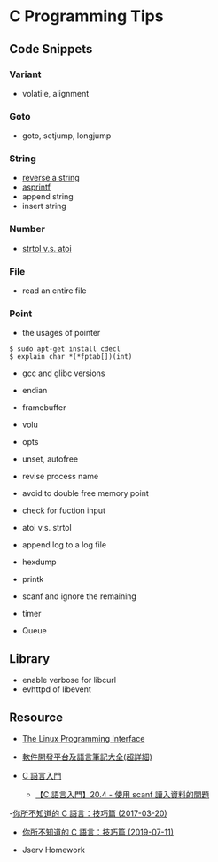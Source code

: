 # C Programming Tips

## Code Snippets

### Variant

- volatile, alignment

### Goto

- goto, setjump, longjump

### String

- [reverse a string]()
- [asprintf]()
- append string
- insert string


### Number

- [strtol v.s. atoi](src/strtol_and_atoi/main.c)

### File

- read an entire file
### Point
- the usages of pointer

```
$ sudo apt-get install cdecl
$ explain char *(*fptab[])(int)
```
- gcc and glibc versions
- endian
- framebuffer
- volu
- opts
- unset, autofree
- revise process name

- avoid to double free memory point
- check for fuction input
- atoi v.s. strtol
- append log to a log file
- hexdump
- printk
- scanf and ignore the remaining
- timer

- Queue

## Library

- enable verbose for libcurl
- evhttpd of libevent

## Resource

- [The Linux Programming Interface](https://man7.org/tlpi/code/online/index.html)
- [軟件開發平台及語言筆記大全(超詳細)](https://www.cntofu.com/book/46/index.html)

- [C 語言入門](https://www.youtube.com/playlist?list=PLY_qIufNHc293YnIjVeEwNDuqGo8y2Emx)
  - [【C 語言入門】20.4 - 使用 scanf 讀入資料的問題](https://www.youtube.com/watch?v=my-0xCJNgoM&ab_channel=FeisStudio)

-[你所不知道的 C 語言：技巧篇 (2017-03-20)](https://www.youtube.com/watch?v=H4Efd9zN00A&ab_channel=.GUTS)
  - [你所不知道的 C 語言：技巧篇 (2019-07-11)](https://www.youtube.com/watch?v=lUFdjk8Nmbg&ab_channel=.GUTS)

- Jserv Homework